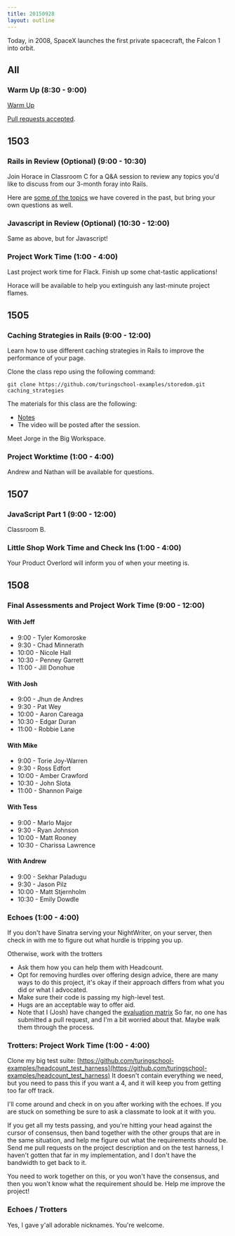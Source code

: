 ```yaml
---
title: 20150928
layout: outline
---
```


Today, in 2008, SpaceX launches the first private spacecraft, the Falcon 1 into orbit.

## All

### Warm Up (8:30 - 9:00)

[Warm Up](https://thewarmup.herokuapp.com)

[Pull requests accepted](https://github.com/mikedao/the-warm-up).


## 1503

### Rails in Review (Optional) (9:00 - 10:30)

Join Horace in Classroom C for a Q&A session to review
any topics you'd like to discuss from our 3-month foray
into Rails.

Here are [some of the topics](https://github.com/turingschool/lesson_plans/blob/master/ruby_04-apis_and_scalability/rails_in_review.markdown)
we have covered in the past, but bring your own questions as well.

### Javascript in Review (Optional) (10:30 - 12:00)

Same as above, but for Javascript!

### Project Work Time (1:00 - 4:00)

Last project work time for Flack. Finish up some chat-tastic
applications!

Horace will be available to help you extinguish any last-minute project
flames.

## 1505

### Caching Strategies in Rails (9:00 - 12:00)

Learn how to use different caching strategies in Rails to improve the performance of your page.

Clone the class repo using the following command:

```
git clone https://github.com/turingschool-examples/storedom.git caching_strategies
```

The materials for this class are the following:

* [Notes](https://www.dropbox.com/s/j272qacng86g8q0/Turing%20-%20Caching%20Strategies%20in%20Rails%20%28Notes%29.pages?dl=0)
* The video will be posted after the session.

Meet Jorge in the Big Workspace.

### Project Worktime (1:00 - 4:00)

Andrew and Nathan will be available for questions.

## 1507

### JavaScript Part 1 (9:00 - 12:00)

Classroom B.

### Little Shop Work Time and Check Ins (1:00 - 4:00)

Your Product Overlord will inform you of when your meeting is.


## 1508

### Final Assessments and Project Work Time (9:00 - 12:00)

#### With Jeff

* 9:00 - Tyler Komoroske
* 9:30 - Chad Minnerath
* 10:00 - Nicole Hall
* 10:30 - Penney Garrett
* 11:00 - Jill Donohue

#### With Josh

* 9:00 - Jhun de Andres
* 9:30 - Pat Wey
* 10:00 - Aaron Careaga
* 10:30 - Edgar Duran
* 11:00 - Robbie Lane

#### With Mike

* 9:00 - Torie Joy-Warren
* 9:30 - Ross Edfort
* 10:00 - Amber Crawford
* 10:30 - John Slota
* 11:00 - Shannon Paige

#### With Tess

* 9:00 - Marlo Major
* 9:30 - Ryan Johnson
* 10:00 - Matt Rooney
* 10:30 - Charissa Lawrence

#### With Andrew

* 9:00 - Sekhar Paladugu
* 9:30 - Jason Pilz
* 10:00 - Matt Stjernholm
* 10:30 - Emily Dowdle


### Echoes (1:00 - 4:00)

If you don't have Sinatra serving your NightWriter,
on your server, then check in with me to figure out
what hurdle is tripping you up.

Otherwise, work with the trotters

* Ask them how you can help them with Headcount.
* Opt for removing hurdles over offering design advice,
  there are many ways to do this project,
  it's okay if their approach differs from what you did or what I advocated.
* Make sure their code is passing my high-level test.
* Hugs are an acceptable way to offer aid.
* Note that I (Josh) have changed the
  [evaluation matrix](https://github.com/turingschool/curriculum/blob/master/source/projects/headcount.markdown#evaluation-rubric)
  So far, no one has submitted a pull request, and I'm a bit worried about that.
  Maybe walk them through the process.

### Trotters: Project Work Time (1:00 - 4:00)

Clone my big test suite: [https://github.com/turingschool-examples/headcount_test_harness](https://github.com/turingschool-examples/headcount_test_harness)
It doesn't contain everything we need, but you need to pass this if you want a 4,
and it will keep you from getting too far off track.

I'll come around and check in on you after working with the echoes.
If you are stuck on something be sure to ask a classmate
to look at it with you.

If you get all my tests passing,
and you're hitting your head against the cursor of consensus,
then band together with the other groups that are in the same situation,
and help me figure out what the requirements should be.
Send me pull requests on the project description and on the test harness,
I haven't gotten that far in my implementation,
and I don't have the bandwidth to get back to it.

You need to work together on this, or you won't have the consensus,
and then you won't know what the requirement should be.
Help me improve the project!

### Echoes / Trotters

Yes, I gave y'all adorable nicknames. You're welcome.
